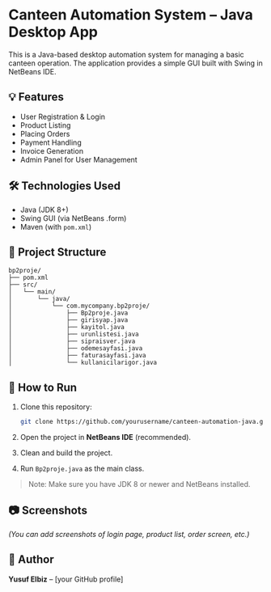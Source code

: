 # Canteen Automation System – Java Desktop App

This is a Java-based desktop automation system for managing a basic canteen operation. The application provides a simple GUI built with Swing in NetBeans IDE.

## 💡 Features

- User Registration & Login
- Product Listing
- Placing Orders
- Payment Handling
- Invoice Generation
- Admin Panel for User Management

## 🛠️ Technologies Used

- Java (JDK 8+)
- Swing GUI (via NetBeans .form)
- Maven (with `pom.xml`)

## 📂 Project Structure

```
bp2proje/
├── pom.xml
├── src/
│   └── main/
│       └── java/
│           └── com.mycompany.bp2proje/
│               ├── Bp2proje.java
│               ├── girisyap.java
│               ├── kayitol.java
│               ├── urunlistesi.java
│               ├── sipraisver.java
│               ├── odemesayfasi.java
│               ├── faturasayfasi.java
│               └── kullanicilarigor.java
```

## 🚀 How to Run

1. Clone this repository:
   ```bash
   git clone https://github.com/yourusername/canteen-automation-java.git
   ```

2. Open the project in **NetBeans IDE** (recommended).

3. Clean and build the project.

4. Run `Bp2proje.java` as the main class.

> Note: Make sure you have JDK 8 or newer and NetBeans installed.

## 📷 Screenshots

*(You can add screenshots of login page, product list, order screen, etc.)*

## 👤 Author

**Yusuf Elbiz** – [your GitHub profile]
